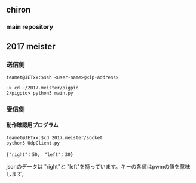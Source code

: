 ## chiron  
### main  repository  
## 2017 meister  

### 送信側  
`teamet@JETxx:$ssh <user-name>@<ip-address>`   

`~> cd ~/2017.meister/pigpio`   
`2/pigpio> python3 main.py`    

### 受信側   
#### 動作確認用プログラム    
`teamet@JETxx:$cd 2017.meister/socket`    
`python3 UdpClient.py`    

```    
{"right"：50、 "left"：30}    
```    
jsonのデータは "right"と "left"を持っています。キーの各値はpwmの値を意味します。    
